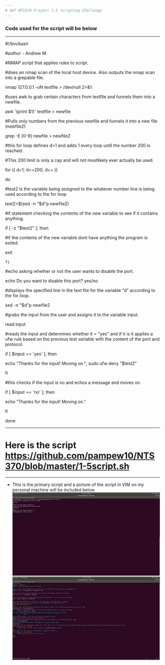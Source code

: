 ```yaml
---
# UAT NTS370 Project 1.5 Scripting Challenge
---
```

### Code used for the script will be below
---
#!/bin/bash

#author - Andrew M

#NMAP script that applies rules to script.

#does an nmap scan of the local host device. Also outputs the nmap scan into a grepable file.

nmap 127.0.0.1 -oN testfile > /dev/null 2>&1

#uses awk to grab certain characters from testfile and funnels them into a newfile.

awk '{print $1}' testfile > newfile

#Pulls only numbers from the previous newfile and funnels it into a new file (newfile2)

grep -E [0-9] newfile > newfile2

#this for loop defines d=1 and adds 1 every loop until the number 200 is reached.

#This 200 limit is only a cap and will not mostlikely ever actually be used.

for (( d=1; d<=200; d++ ))

do

#test2 is the variable being assigned to the whatever number line is being used according to the for loop

test2=$(sed -n "$d"p newfile2)

#if statement checking the contents of the new variable to see if it contains anything.

  if [ -z "$test2" ]; then

#if the contents of the new variable dont have anything the program is exited.

  exit

    fi
 
#echo asking whether or not the user wants to disable the port.

echo Do you want to disable this port? yes/no

#displays the specified line in the text file for the variable "d" according to the for loop.

sed -n "$d"p newfile2

#grabs the input from the user and assigns it to the variable input.

read input

#reads the input and determines whether it = "yes" and if it is it applies a ufw rule based on the previous test variable with the content of the port and protocol.

if [ $input == 'yes' ]; then

  echo "Thanks for the input! Moving on."; sudo ufw deny "$test2"

fi

#this checks if the input is no and echos a message and moves on.

if [ $input == 'no' ]; then

  echo "Thanks for the input! Moving on."

fi

done

---

# Here is the script https://github.com/pampew10/NTS370/blob/master/1-5script.sh

---

+ This is the primary script and a picture of the script in VIM on my personal machine will be included below
![](https://github.com/pampew10/NTS370/blob/master/1-5screenshot%231.png)
![](https://github.com/pampew10/NTS370/blob/master/1-5screenshot%232.png)
